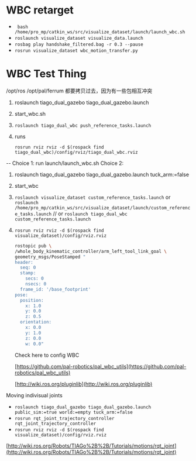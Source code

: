 # WBC retarget

- ` bash /home/pro_mp/catkin_ws/src/visualize_dataset/launch/launch_wbc.sh`
- `roslaunch visualize_dataset visualize_data.launch`
- `rosbag play handshake_filtered.bag -r 0.3 --pause`
- `rosrun visualize_dataset wbc_motion_transfer.py`

# WBC Test Thing

/opt/ros  /opt/pal/ferrum 都要拷贝过去，因为有一些包相互冲突

1. roslaunch tiago_dual_gazebo tiago_dual_gazebo.launch
2. start_wbc.sh
3. `roslaunch tiago_dual_wbc push_reference_tasks.launch`
4. runs 
    
    `rosrun rviz rviz -d $(rospack find tiago_dual_wbc)/config/rviz/tiago_dual_wbc.rviz`
    

 --
Choice 1:
     run launch/launch_wbc.sh
Choice 2:
1. roslaunch tiago_dual_gazebo tiago_dual_gazebo.launch tuck_arm:=false
2. start_wbc
3. `roslaunch visualize_dataset custom_reference_tasks.launch`
  or `roslaunch /home/pro_mp/catkin_ws/src/visualize_dataset/launch/custom_reference_tasks.launch`
     // or `roslaunch tiago_dual_wbc    custom_reference_tasks.launch`

4. `rosrun rviz rviz -d $(rospack find visualize_dataset)/config/rviz.rviz`
    
    
    ```bash
    rostopic pub \
    /whole_body_kinematic_controller/arm_left_tool_link_goal \
    geometry_msgs/PoseStamped "
    header:
      seq: 0
      stamp:
        secs: 0
        nsecs: 0
      frame_id: '/base_footprint'
    pose:
      position:
        x: 1.0
        y: 0.0
        z: 0.5
      orientation:
        x: 0.0
        y: 1.0
        z: 0.0
        w: 0.0"
    ```
    
    Check here to config WBC
    
    [https://github.com/pal-robotics/pal_wbc_utils](https://github.com/pal-robotics/pal_wbc_utils)
    
    [http://wiki.ros.org/pluginlib](http://wiki.ros.org/pluginlib)
    

Moving indivisual joints

- `roslaunch tiago_dual_gazebo tiago_dual_gazebo.launch public_sim:=true world:=empty tuck_arm:=false`
- `rosrun rqt_joint_trajectory_controller rqt_joint_trajectory_controller`
- `rosrun rviz rviz -d $(rospack find visualize_dataset)/config/rviz.rviz`

[http://wiki.ros.org/Robots/TIAGo%2B%2B/Tutorials/motions/rqt_joint](http://wiki.ros.org/Robots/TIAGo%2B%2B/Tutorials/motions/rqt_joint)
